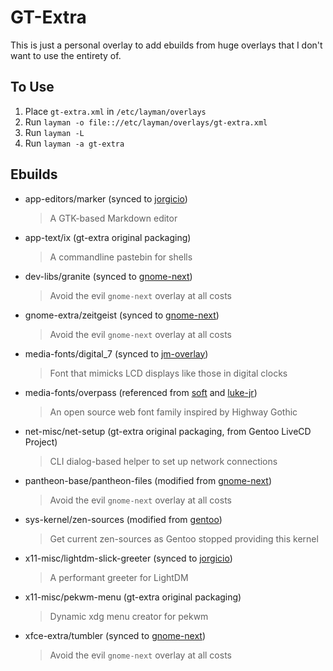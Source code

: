 GT-Extra
========

This is just a personal overlay to add ebuilds from huge overlays that I don't want to use the entirety of.

To Use
------

1. Place `gt-extra.xml` in `/etc/layman/overlays`
2. Run `layman -o file:://etc/layman/overlays/gt-extra.xml`
3. Run `layman -L`
4. Run `layman -a gt-extra`

Ebuilds
-------

- app-editors/marker (synced to [jorgicio](https://github.com/jorgicio/jorgicio-gentoo-overlay))
  > A GTK-based Markdown editor
- app-text/ix (gt-extra original packaging)
  > A commandline pastebin for shells
- dev-libs/granite  (synced to [gnome-next](https://github.com/Heather/gentoo-gnome))
  > Avoid the evil `gnome-next` overlay at all costs
- gnome-extra/zeitgeist (synced to [gnome-next](https://github.com/Heather/gentoo-gnome))
  > Avoid the evil `gnome-next` overlay at all costs
- media-fonts/digital_7 (synced to [jm-overlay](https://github.com/Jannis234/jm-overlay))
  > Font that mimicks LCD displays like those in digital clocks
- media-fonts/overpass (referenced from [soft](https://bitbucket.org/Soft/overlay) and [luke-jr](https://scm.dashjr.org/scmroot/git/portage-overlays/luke-jr))
  > An open source web font family inspired by Highway Gothic
- net-misc/net-setup (gt-extra original packaging, from Gentoo LiveCD Project)
  > CLI dialog-based helper to set up network connections
- pantheon-base/pantheon-files (modified from [gnome-next](https://github.com/Heather/gentoo-gnome))
  > Avoid the evil `gnome-next` overlay at all costs
- sys-kernel/zen-sources (modified from [gentoo](https://cgit.gentoo.org/repo/gentoo.git/))
  > Get current zen-sources as Gentoo stopped providing this kernel
- x11-misc/lightdm-slick-greeter (synced to [jorgicio](https://github.com/jorgicio/jorgicio-gentoo-overlay))
  > A performant greeter for LightDM
- x11-misc/pekwm-menu (gt-extra original packaging)
  > Dynamic xdg menu creator for pekwm
- xfce-extra/tumbler (synced to [gnome-next](https://github.com/Heather/gentoo-gnome))
  > Avoid the evil `gnome-next` overlay at all costs
